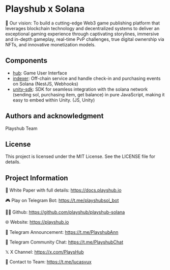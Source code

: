 # Playshub x Solana

🚀 Our vision: To build a cutting-edge Web3 game publishing platform that leverages blockchain technology and decentralized systems to deliver an exceptional gaming experience through captivating storylines, immersive and in-depth gameplay, real-time PvP challenges, true digital ownership via NFTs, and innovative monetization models.

## Components

- [hub](./hub/README.md): Game User Interface
- [indexer](./indexer//README.md): Off-chain service and handle check-in and purchasing events on Solana (NestJS, Webhooks)
- [unity-sdk](./unity-sdk//README.md): SDK for seamless integration with the solana network (sending sol, purchasing item, get balance) in pure JavaScript, making it easy to embed within Unity. (JS, Unity)

## Authors and acknowledgment

Playshub Team

## License

This project is licensed under the MIT License. See the LICENSE file for details.

## Project Information

📝 White Paper with full details: https://docs.playshub.io

🎮 Play on Telegram Bot: https://t.me/playshubsol_bot

👨‍💻 Github: https://github.com/playshub/playshub-solana

🌐 Website: https://playshub.io

📢 Telegram Announcement: https://t.me/PlayshubAnn

💬 Telegram Community Chat: https://t.me/PlayshubChat

𝕏 X Channel: https://x.com/PlaysHub

📩 Contact to Team: https://t.me/lucasvux
